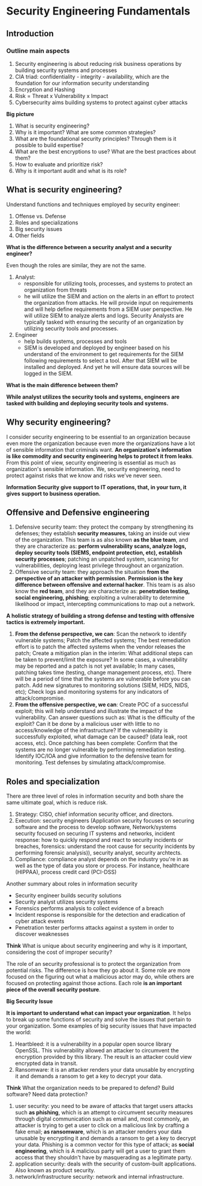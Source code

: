 # Security Engineering Fundamentals

## Introduction

### Outline main aspects

1. Security engineering is about reducing risk business operations by building security systems and processes
1. CIA triad: confidentiality - integrity - availability, which are the foundation for our information security understanding
1. Encryption and Hashing
1. Risk = Threat x Vulnerability x Impact
1. Cybersecurity aims building systems to protect against cyber attacks

**Big picture**

1. What is security engineering?
1. Why is it important? What are some common strategies?
1. What are the foundational security principles? Through them is it possible to build expertise?
1. What are the best encryptions to use? What are the best practices about them?
1. How to evaluate and prioritize risk?
1. Why is it important audit and what is its role?

## What is security engineering?

Understand functions and techniques employed by security engineer:

1. Offense vs. Defense
1. Roles and specializations
1. Big security issues
1. Other fields

**What is the difference between a security analyst and a security engineer?**

Even though the roles are similar, they are not the same.
1. Analyst:
    * responsible for utilizing tools, processes, and systems to protect an organization from threats
    * he will utilize the SIEM and action on the alerts in an effort to protect the organization from attacks. He will provide input on requirements and will help define requirements from a SIEM user perspective. He will utilize SIEM to analyze alerts and logs. Security Analysts are typically tasked with ensuring the security of an organization by utilizing security tools and processes. 
1. Engineer
    * help builds systems, processes and tools
    * SIEM is developed and deployed by engineer based on his understand of the environment to get requirements for the SIEM following requirements to select a tool. After that SIEM will be installed and deployed. And yet he will ensure data sources will be logged in the SIEM.

**What is the main difference between them?**

**While analyst utilizes the security tools and systems, engineers are tasked with building and deploying security tools and systems.**

## Why security engineering?

I consider security engineering to be essential to an organization because even more the organization because even more the organizations have a lot of sensible information that criminals want. **An organization's information is like commodity and security engineering helps to protect it from leaks**. From this point of view, security engineering is essential as much as organization's sensible information. We, security engineering, need to protect against risks that we know and risks we’ve never seen.

**Information Security give support to IT operations, that, in your turn, it gives support to business operation.**

## Offensive and Defensive engineering

1. Defensive security team: they protect the company by strengthening its defenses; they establish **security measures**, taking an inside out view of the organization. This team is as also known **as the blue team**, and they are characterize as: **perform vulnerability scans, analyze logs, deploy security tools (SIEMS, endpoint protection, etc), establish security processes**; patching an unpatched system, scanning for vulnerabilities, deploying least privilege throughout an organization.
1. Offensive security team: they approach the situation **from the perspective of an attacker with permission**. **Permission is the key difference between offensive and external hacker**. This team is as also know the **red team**, and they are characterize as: **penetration testing, social engineering, phishing**; exploiting a vulnerability to determine likelihood or impact, intercepting communications to map out a network.

**A holistic strategy of building a strong defense and testing with offensive tactics is extremely important.**

1. **From the defense perspective, we can**: Scan the network to identify vulnerable systems; Patch the affected systems; The best remediation effort is to patch the affected systems when the vendor releases the patch; Create a mitigation plan in the interim: What additional steps can be taken to prevent/limit the exposure? In some cases, a vulnerability may be reported and a patch is not yet available; In many cases, patching takes time (testing, change management process, etc). There will be a period of time that the systems are vulnerable before you can patch. Add new signatures to monitoring solutions (SIEM, HIDS, NIDS, etc); Check logs and monitoring systems for any indicators of attack/compromise.
1. **From the offensive perspective, we can**: Create POC of a successful exploit; this will help understand and illustrate the impact of the vulnerability. Can answer questions such as: What is the difficulty of the exploit? Can it be done by a malicious user with little to no access/knowledge of the infrastructure? If the vulnerability is successfully exploited, what damage can be caused? (data leak, root access, etc). Once patching has been complete: Confirm that the systems are no longer vulnerable by performing remediation testing. Identify IOC/IOA and give information to the defensive team for monitoring. Test defenses by simulating attack/compromise.

## Roles and specialization

There are three level of roles in information security and both share the same ultimate goal, which is reduce risk.

1. Strategy: CISO, chief information security officer, and directors.
1. Execution: security engineers (Application security focuses on securing software and the process to develop software, Network/systems security focused on securing IT systems and networks, incident response: how to quickly respond and react to security incidents or breaches, forensics: understand the root cause for security incidents by performing forensic analysis)), security analyst, security archtects.
1. Compliance: compliance analyst depends on the industry you're in as well as the type of data you store or process. For instance, healthcare (HIPPAA), process credit card (PCI-DSS)

Another summary about roles in information security
* Security engineer builds security solutions
* Security analyst utilizes security systems
* Forensics performs analysis to collect evidence of a breach
* Incident response is responsible for the detection and eradication of cyber attack events
* Penetration tester performs attacks against a system in order to discover weaknesses

**Think** What is unique about security engineering and why is it important, considering the cost of improper security?

The role of an security professional is to protect the organization from potential risks. The difference is how they go about it. Some role are more focused on the figuring out what a malicious actor may do, while others are focused on protecting against those actions. Each role **is an important piece of the overall security posture**.


**Big Security Issue**

**It is important to understand what can impact your organization**. It helps to break up some functions of security and solve the issues that pertain to your organization. Some examples of big security issues that have impacted the world:

1. Heartbleed: it is a vulnerability in a popular open source library OpenSSL. This vulnerability allowed an attacker to circumvent the encryption provided by this library. The result is an attacker could view encrypted data in transit.
1. Ransomware: it is an attacker renders your data unusable by encrypting it and demands a ransom to get a key to decrypt your data.

**Think** What the organization needs to be prepared to defend? Build software? Need data protection? 

1. user security: you need to be aware of attacks that target users attacks such **as phishing**, which is an attempt to circumvent security measures through digital communication such as email and, most commonly, an attacker is trying to get a user to click on a malicious link by crafting a fake email; **as ransomware**, which is an attacker renders your data unusable by encrypting it and demands a ransom to get a key to decrypt your data. Phishing is a common vector for this type of attack; as **social engineering**, which is A malicious party will get a user to grant them access that they shouldn't have by masquerading as a legitimate party.
1. application security: deals with the security of custom-built applications. Also known as product security.
1. network/infrastructure security: network and internal infrastructure.
